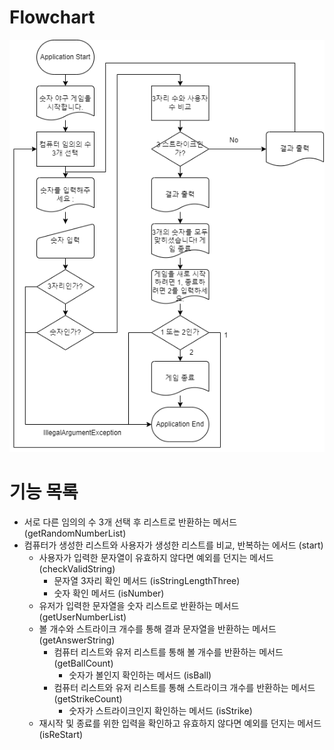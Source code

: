 # Flowchart
![image](image/flowchart.png)

# 기능 목록
- 서로 다른 임의의 수 3개 선택 후 리스트로 반환하는 메서드 (getRandomNumberList)
- 컴퓨터가 생성한 리스트와 사용자가 생성한 리스트를 비교, 반복하는 에서드 (start)
  - 사용자가 입력한 문자열이 유효하지 않다면 예외를 던지는 메서드 (checkValidString)
    - 문자열 3자리 확인 메서드 (isStringLengthThree)
    - 숫자 확인 메서드 (isNumber)
  - 유저가 입력한 문자열을 숫자 리스트로 반환하는 메서드 (getUserNumberList)
  - 볼 개수와 스트라이크 개수를 통해 결과 문자열을 반환하는 메서드 (getAnswerString)
    - 컴퓨터 리스트와 유저 리스트를 통해 볼 개수를 반환하는 메서드 (getBallCount)
      - 숫자가 볼인지 확인하는 메서드 (isBall)
    - 컴퓨터 리스트와 유저 리스트를 통해 스트라이크 개수를 반환하는 메서드 (getStrikeCount)
      - 숫자가 스트라이크인지 확인하는 메서드 (isStrike)
  - 재시작 및 종료를 위한 입력을 확인하고 유효하지 않다면 예외를 던지는 메서드 (isReStart)
